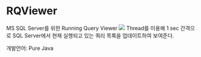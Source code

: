 RQViewer
========
MS SQL Server를 위한 Running Query Viewer
<img src="https://raw.github.com/DaegiKim/RQViewer/master/screenshot/screenshot1.png">
Thread를 이용해 1 sec 간격으로 SQL Server에서 현재 실행되고 있는 쿼리 목록을 업데이트하여 보여준다.

개발언어: Pure Java
